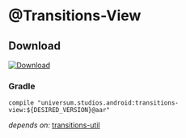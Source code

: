 @Transitions-View
===============

## Download ##
[![Download](https://api.bintray.com/packages/universum-studios/android/universum.studios.android%3Atransitions/images/download.svg)](https://bintray.com/universum-studios/android/universum.studios.android%3Atransitions/_latestVersion)

### Gradle ###

    compile "universum.studios.android:transitions-view:${DESIRED_VERSION}@aar"

_depends on:_
[transitions-util](https://github.com/universum-studios/android_transitions/tree/master/library-util)